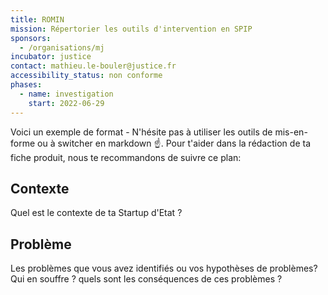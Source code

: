 ```yaml
---
title: ROMIN
mission: Répertorier les outils d'intervention en SPIP
sponsors:
  - /organisations/mj
incubator: justice
contact: mathieu.le-bouler@justice.fr
accessibility_status: non conforme
phases:
  - name: investigation
    start: 2022-06-29
---
```

Voici un exemple de format  - N'hésite pas à utiliser les outils de mis-en-forme ou à switcher en markdown ☝️.
Pour t'aider dans la rédaction de ta fiche produit, nous te recommandons de suivre ce plan: 

## Contexte

Quel est le contexte de ta Startup d'Etat ?

## Problème

Les problèmes que vous avez identifiés ou vos hypothèses de problèmes? Qui en souffre ? quels sont les conséquences de ces problèmes ?